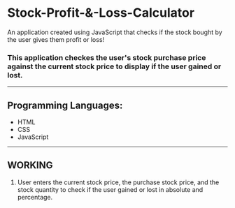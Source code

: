 # Stock-Profit-&-Loss-Calculator

An application created using JavaScript that checks if the stock bought by the user gives them profit or loss!

### This application checkes the user's stock purchase price against the current stock price to display if the user gained or lost.

<hr />

## Programming Languages:
* HTML
* CSS
* JavaScript

<hr />

## WORKING
1. User enters the current stock price, the purchase stock price, and the stock quantity to check if the user gained or lost in absolute and percentage.

